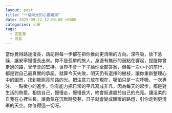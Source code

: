 ```yaml
---
layout: post
title: "一路向光的心靈雞湯"
date: 2025-09-22 12:00:00 +0800
categories: 心靈
tags:
  - 正能量
  - 成長
---
```


當你覺得路途漫長，請記得每一步都在把你推向更清晰的方向。深呼吸，放下急躁，讓安寧慢慢長出來。你不是孤單的旅人，身邊有無形的鼓點在響起，提醒你曾走過的路，曾學會的堅持。世界不會一下子給你全部答案，但每一次小小的前行，都是對自己最真實的承諾。就算今天失敗，明天仍有選擇的樹枝，讓你重新整理心中的圖景，找到能照亮前路的光。把注意力放在現在，哪怕只是一次呼吸、一次專注、一點微小的進步。你有能力把日常的平凡寫成非凡，因為每天的起步，都是對生活的熱愛。相信自己，慢慢走，慢慢長大，終會抵達屬於自己的光亮。讓溫柔的自我在心裡生長，讓勇氣在沉默時發芽，日子就會變成暖暖的路燈，引你走到更清晰的天空。你值得這一切呀。